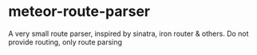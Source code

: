# meteor-route-parser
A very small route parser, inspired by sinatra, iron router &amp; others. Do not provide routing, only route parsing
